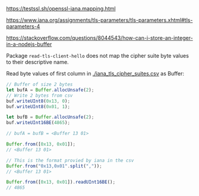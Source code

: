 https://testssl.sh/openssl-iana.mapping.html

https://www.iana.org/assignments/tls-parameters/tls-parameters.xhtml#tls-parameters-4

https://stackoverflow.com/questions/8044543/how-can-i-store-an-integer-in-a-nodejs-buffer

Package `read-tls-client-hello` does not map the cipher suite byte values to their descriptive name.

Read byte values of first column in [./iana_tls_cipher_suites.csv](./iana_tls_cipher_suites.csv) as Buffer:

```js
// Buffer of size 2 bytes
let bufA = Buffer.allocUnsafe(2);
// Write 2 bytes from csv
buf.writeUInt8(0x13, 0);
buf.writeUInt8(0x01, 1);

let bufB = Buffer.allocUnsafe(2);
buf.writeUInt16BE(4865);

// bufA = bufB = <Buffer 13 01>

Buffer.from([0x13, 0x01]);
// <Buffer 13 01>

// This is the format provied by iana in the csv
Buffer.from("0x13,0x01".split(","));
// <Buffer 13 01>

Buffer.from([0x13, 0x01]).readUInt16BE();
// 4865
```
